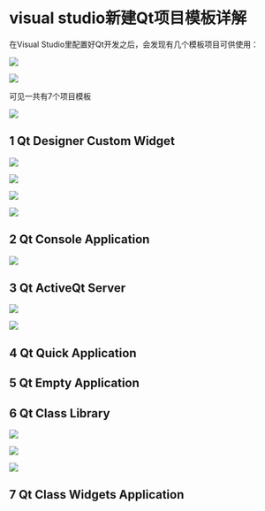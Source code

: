 # visual studio新建Qt项目模板详解

在Visual Studio里配置好Qt开发之后，会发现有几个模板项目可供使用：

![](./visual%20studio%E6%96%B0%E5%BB%BAQt%E9%A1%B9%E7%9B%AE%E6%A8%A1%E6%9D%BF%E8%AF%A6%E8%A7%A3.asset/QtNewProjVs.png)

![](./visual%20studio%E6%96%B0%E5%BB%BAQt%E9%A1%B9%E7%9B%AE%E6%A8%A1%E6%9D%BF%E8%AF%A6%E8%A7%A3.asset/QtNewProjVs02.png)

可见一共有7个项目模板

![](./visual%20studio%E6%96%B0%E5%BB%BAQt%E9%A1%B9%E7%9B%AE%E6%A8%A1%E6%9D%BF%E8%AF%A6%E8%A7%A3.asset/OptionsInQtWidgetApplication.png)



## 1 Qt Designer Custom Widget

![](./visual%20studio%E6%96%B0%E5%BB%BAQt%E9%A1%B9%E7%9B%AE%E6%A8%A1%E6%9D%BF%E8%AF%A6%E8%A7%A3.asset/QtCustomDesignerWidget01.png)

![](./visual%20studio%E6%96%B0%E5%BB%BAQt%E9%A1%B9%E7%9B%AE%E6%A8%A1%E6%9D%BF%E8%AF%A6%E8%A7%A3.asset/QtCustomDesignerWidget02.png)

![](./visual%20studio%E6%96%B0%E5%BB%BAQt%E9%A1%B9%E7%9B%AE%E6%A8%A1%E6%9D%BF%E8%AF%A6%E8%A7%A3.asset/QtCustomDesignerWidget03.png)

![](./visual%20studio%E6%96%B0%E5%BB%BAQt%E9%A1%B9%E7%9B%AE%E6%A8%A1%E6%9D%BF%E8%AF%A6%E8%A7%A3.asset/QtCustomDesignerWidget04.png)

## 2 Qt Console Application

![](./visual%20studio%E6%96%B0%E5%BB%BAQt%E9%A1%B9%E7%9B%AE%E6%A8%A1%E6%9D%BF%E8%AF%A6%E8%A7%A3.asset/QtClassLibrary01.png)

## 3 Qt ActiveQt Server

![](./visual%20studio%E6%96%B0%E5%BB%BAQt%E9%A1%B9%E7%9B%AE%E6%A8%A1%E6%9D%BF%E8%AF%A6%E8%A7%A3.asset/QtActiveServer01.png)

![](./visual%20studio%E6%96%B0%E5%BB%BAQt%E9%A1%B9%E7%9B%AE%E6%A8%A1%E6%9D%BF%E8%AF%A6%E8%A7%A3.asset/QtActiveServer02.png)

## 4 Qt Quick Application

## 5 Qt Empty Application

## 6 Qt Class Library

![](./visual%20studio%E6%96%B0%E5%BB%BAQt%E9%A1%B9%E7%9B%AE%E6%A8%A1%E6%9D%BF%E8%AF%A6%E8%A7%A3.asset/QtClassLibrary01.png)

![](./visual%20studio%E6%96%B0%E5%BB%BAQt%E9%A1%B9%E7%9B%AE%E6%A8%A1%E6%9D%BF%E8%AF%A6%E8%A7%A3.asset/QtClassLibrary02.png)

![](./visual%20studio%E6%96%B0%E5%BB%BAQt%E9%A1%B9%E7%9B%AE%E6%A8%A1%E6%9D%BF%E8%AF%A6%E8%A7%A3.asset/QtClassLibrary03.png)

## 7 Qt Class Widgets Application
